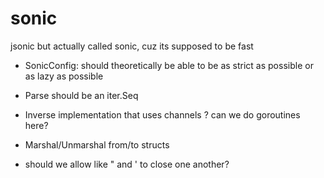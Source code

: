 # sonic

jsonic but actually called sonic, cuz its supposed to be fast

- SonicConfig: should theoretically be able to be as strict as possible or as lazy as possible

- Parse should be an iter.Seq
- Inverse implementation that uses channels ? can we do goroutines here?
- Marshal/Unmarshal from/to structs

- should we allow like " and ' to close one another?
